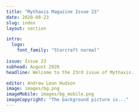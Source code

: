 ```yaml
---
title: "Mythaxis Magazine Issue 23"
date: 2020-08-23
slug: index
layout: section

intro:
  logo:
    font_family: "Starcraft normal"
  
issue: Issue 23
subhead: August 2020
headline: Welcome to the 23rd issue of Mythaxis.

editor: Andrew Leon Hudson
image: images/bg.png
imageMobile: images/bg_mobile.png
imageCopyright: "The background picture is..."
---
```

